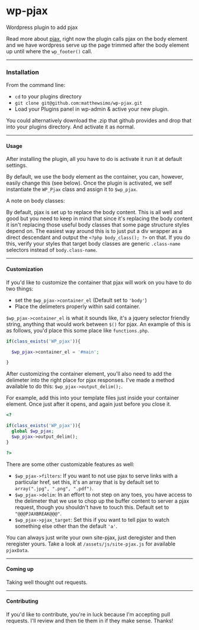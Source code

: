 wp-pjax
=======

Wordpress plugin to add pjax

Read more about [pjax](https://github.com/defunkt/jquery-pjax), right now the plugin calls pjax on the body element and we have wordpress serve up the page trimmed after the body element up until where the `wp_footer()` call.

---

### Installation

From the command line:

- `cd` to your plugins directory
- `git clone git@github.com:matthewsimo/wp-pjax.git`
- Load your Plugins panel in wp-admin & active your new plugin.

You could alternatively download the .zip that github provides and drop that into your plugins directory. And activate it as normal.

---

#### Usage

After installing the plugin, all you have to do is activate it run it at default settings. 

By default, we use the body element as the container, you can, however, easily change this (see below). Once the plugin is activated, we self instantiate the `WP_Pjax` class and assign it to `$wp_pjax`.

A note on body classes:

By default, pjax is set up to replace the body content. This is all well and good but you need to keep in mind that since it's replacing the body content it isn't replacing those useful body classes that some page structure styles depend on. The easiest way around this is to just put a div wrapper as a direct descendant and output the `<?php body_class(); ?>` on that. If you do this, verify your styles that target body classes are generic `.class-name` selectors instead of `body.class-name`.

---

#### Customization

If you'd like to customize the container that pjax will work on you have to do two things:
- set the `$wp_pjax->container_el` (Default set to `'body'`)
- Place the delimeters properly within said container.

`$wp_pjax->container_el` is what it sounds like, it's a jquery selector friendly string, anything that would work between `$()` for pjax.
An example of this is as follows, you'd place this some place like `functions.php`.
```php
if(class_exists('WP_pjax')){

  $wp_pjax->container_el = '#main';

}
```

After customizing the container element, you'll also need to add the delimeter into the right place for pjax responses. I've made a method available to do this: `$wp_pjax->output_delim();`. 

For example, add this into your template files just inside your container element. Once just after it opens, and again just before you close it.
```php
<?

if(class_exists('WP_pjax')){
  global $wp_pjax;
  $wp_pjax->output_delim();
}

?>
```


There are some other customizable features as well:
- `$wp_pjax->filters`: If you want to not use pjax to serve links with a particular href, set this, it's an array that is by default set to `array(".jpg", ".png", ".pdf")`.
- `$wp_pjax->delim`: In an effort to not step on any toes, you have access to the delimeter that we use to chop up the buffer content to server a pjax request, though you shouldn't have to touch this. Default set to `"@@@PJAXBREAK@@@"`.
- `$wp_pjax->pjax_target`: Set this if you want to tell pjax to watch something else other than the default `'a'`.

You can always just write your own site-pjax, just deregister and then reregister yours. Take a look at `/assets/js/site-pjax.js` for available `pjaxData`.

---

#### Coming up

Taking well thought out requests.

---

#### Contributing

If you'd like to contribute, you're in luck because I'm accepting pull requests. I'll review and then tie them in if they make sense. Thanks!
